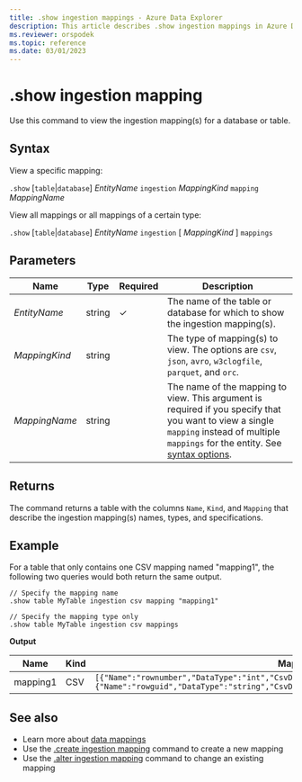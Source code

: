 ```yaml
---
title: .show ingestion mappings - Azure Data Explorer
description: This article describes .show ingestion mappings in Azure Data Explorer.
ms.reviewer: orspodek
ms.topic: reference
ms.date: 03/01/2023
---
```

# .show ingestion mapping

Use this command to view the ingestion mapping(s) for a database or table.

## Syntax

View a specific mapping:

`.show` [`table`|`database`] *EntityName* `ingestion` *MappingKind* `mapping` *MappingName*

View all mappings or all mappings of a certain type:

`.show` [`table`|`database`] *EntityName* `ingestion` [ *MappingKind* ] `mappings`

## Parameters

|Name|Type|Required|Description|
|--|--|--|--|
|*EntityName*|string|&check;|The name of the table or database for which to show the ingestion mapping(s).|
|*MappingKind*|string||The type of mapping(s) to view. The options are `csv`, `json`, `avro`, `w3clogfile`, `parquet`, and `orc`.|
|*MappingName*|string||The name of the mapping to view. This argument is required if you specify that you want to view a single `mapping` instead of multiple `mappings` for the entity. See [syntax options](#syntax).|

## Returns

The command returns a table with the columns `Name`, `Kind`, and `Mapping` that describe the ingestion mapping(s) names, types, and specifications.

## Example

For a table that only contains one CSV mapping named "mapping1", the following two queries would both return the same output.

```kusto
// Specify the mapping name
.show table MyTable ingestion csv mapping "mapping1" 

// Specify the mapping type only
.show table MyTable ingestion csv mappings 
```

**Output**

| Name     | Kind | Mapping     |
|----------|------|-------------|
| mapping1 | CSV  | `[{"Name":"rownumber","DataType":"int","CsvDataType":null,"Ordinal":0,"ConstValue":null},{"Name":"rowguid","DataType":"string","CsvDataType":null,"Ordinal":1,"ConstValue":null}]` |

## See also

* Learn more about [data mappings](mappings.md)
* Use the [.create ingestion mapping](create-ingestion-mapping-command.md) command to create a new mapping
* Use the [.alter ingestion mapping](alter-ingestion-mapping-command.md) command to change an existing mapping

